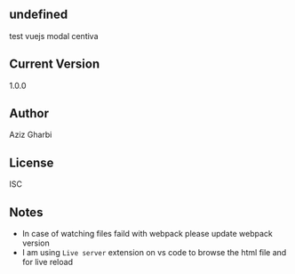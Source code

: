 ## undefined

test vuejs modal centiva

## Current Version

1.0.0

## Author

Aziz Gharbi

## License

ISC

## Notes

- In case of watching files faild with webpack please update webpack version
- I am using `Live server` extension on vs code to browse the html file and for live reload

